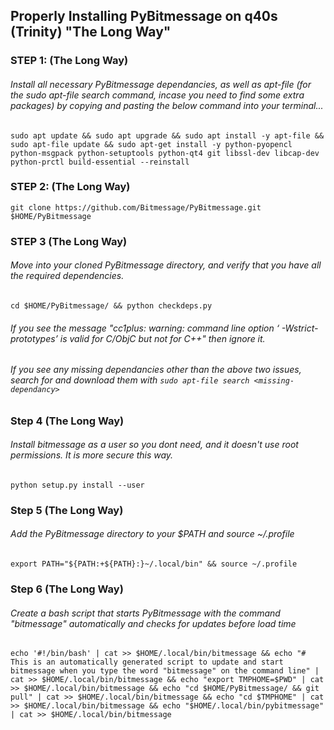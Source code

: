 ## Properly Installing PyBitmessage on q40s (Trinity) "The Long Way"

### STEP 1: (The Long Way)

###### Install all necessary PyBitmessage dependancies, as well as apt-file (for the sudo apt-file search command, incase you need to find some extra packages) by copying and pasting the below command into your terminal...

`sudo apt update && sudo apt upgrade && sudo apt install -y apt-file && sudo apt-file update && sudo apt-get install -y python-pyopencl python-msgpack python-setuptools python-qt4 git libssl-dev libcap-dev python-prctl build-essential --reinstall`

### STEP 2: (The Long Way)
`git clone https://github.com/Bitmessage/PyBitmessage.git $HOME/PyBitmessage`

### STEP 3 (The Long Way)
###### Move into your cloned PyBitmessage directory, and verify that you have all the required dependencies.
`cd $HOME/PyBitmessage/ && python checkdeps.py`
###### If you see the message "cc1plus: warning: command line option ‘ -Wstrict-prototypes’ is valid for C/ObjC but not for C++" then ignore it.
###### If you see any missing dependancies other than the above two issues, search for and download them with `sudo apt-file search <missing-dependancy>`

### Step 4 (The Long Way)
###### Install bitmessage as a user so you dont need, and it doesn't use root permissions. It is more secure this way.
`python setup.py install --user`

### Step 5 (The Long Way)
###### Add the PyBitmessage directory to your $PATH and source ~/.profile
`export PATH="${PATH:+${PATH}:}~/.local/bin" && source ~/.profile`

### Step 6 (The Long Way)
###### Create a bash script that starts PyBitmessage with the command "bitmessage" automatically and checks for updates before load time
`echo '#!/bin/bash' | cat >> $HOME/.local/bin/bitmessage && echo "# This is an automatically generated script to update and start bitmessage when you type the word "bitmessage" on the command line" | cat >> $HOME/.local/bin/bitmessage && echo "export TMPHOME=$PWD" | cat >> $HOME/.local/bin/bitmessage && echo "cd $HOME/PyBitmessage/ && git pull" | cat >> $HOME/.local/bin/bitmessage && echo "cd $TMPHOME" | cat >> $HOME/.local/bin/bitmessage && echo "$HOME/.local/bin/pybitmessage" | cat >> $HOME/.local/bin/bitmessage`
